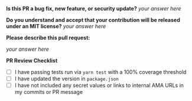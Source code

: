 **Is this PR a bug fix, new feature, or security update?** _your answer here_

**Do you understand and accept that your contribution will be released under an MIT license?** _your answer here_

**Please describe this pull request:**

_your answer here_

**PR Review Checklist**

* [ ] I have passing tests run via `yarn test` with a 100% coverage threshold
* [ ] I have updated the version in `package.json`
* [ ] I have not included any secret values or links to internal AMA URLs in my commits or PR message
